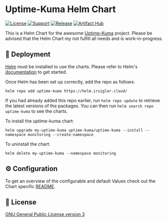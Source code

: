 # Uptime-Kuma Helm Chart

[![License](https://img.shields.io/badge/License-GPL--3.0-blue.svg)](https://opensource.org/license/gpl-3-0)
[![Support](https://img.shields.io/badge/Support-Community-yellow)]()
[![Release](https://github.com/dirsigler/uptime-kuma-helm/actions/workflows/release.yaml/badge.svg?branch=main)](https://github.com/dirsigler/uptime-kuma-helm/actions/workflows/release.yaml)
[![Artifact Hub](https://img.shields.io/endpoint?url=https://artifacthub.io/badge/repository/uptime-kuma)](https://artifacthub.io/packages/search?repo=uptime-kuma)

This is a Helm Chart for the awesome [Uptime-Kuma](https://github.com/louislam/uptime-kuma) project.
Please be advised that the Helm Chart my not fulfill all needs and is work-in-progress.

## 🚀 Deployment

[Helm](https://helm.sh) must be installed to use the charts. Please refer to
Helm's [documentation](https://helm.sh/docs) to get started.

Once Helm has been set up correctly, add the repo as follows:

    helm repo add uptime-kuma https://helm.irsigler.cloud/

If you had already added this repo earlier, run `helm repo update` to retrieve
the latest versions of the packages. You can then run `helm search repo uptime-kuma` to see the charts.

To install the uptime-kuma chart:

    helm upgrade my-uptime-kuma uptime-kuma/uptime-kuma --install --namespace monitoring --create-namespace

To uninstall the chart:

    helm delete my-uptime-kuma --namespace monitoring

## ⚙️ Configuration

To get an overview of the configurable and default Values check out the Chart specific [README](./charts/uptime-kuma/README.md).

## 📝 License

[GNU General Public License version 3](./LICENSE)
